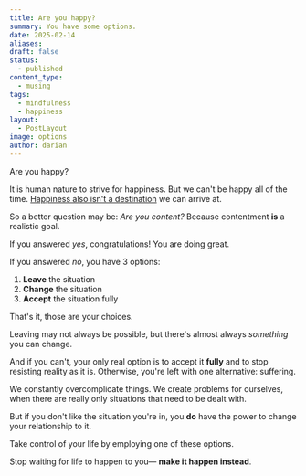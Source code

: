 ```yaml
---
title: Are you happy?
summary: You have some options.
date: 2025-02-14
aliases: 
draft: false
status:
  - published
content_type:
  - musing
tags:
  - mindfulness
  - happiness
layout:
  - PostLayout
image: options
author: darian
---
```

Are you happy? 

It is human nature to strive for happiness. But we can't be happy all of the time. [Happiness also isn't a destination](/no-destination) we can arrive at. 

So a better question may be: _Are you content?_  Because contentment **is** a realistic goal. 

If you answered _yes_, congratulations! You are doing great. 

If you answered _no_, you have 3 options: 
1. **Leave** the situation 
2. **Change** the situation 
3. **Accept** the situation fully

That's it, those are your choices. 

Leaving may not always be possible, but there's almost always _something_ you can change.

And if you can't, your only real option is to accept it **fully** and to stop resisting reality as it is. Otherwise, you're left with one alternative: <span className="bold-underline">suffering</span>.

We constantly overcomplicate things. We create problems for ourselves, when there are really only situations that need to be dealt with. 

But if you don't like the situation you're in, you **do** have the power to change your relationship to it.

Take control of your life by employing one of these options. 

Stop waiting for life to happen to you— **make it happen instead**.


